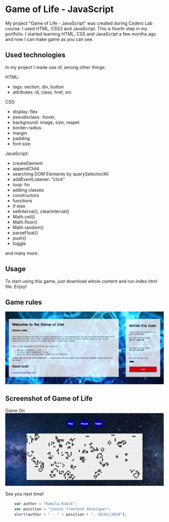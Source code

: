 # Game of Life - JavaScript
My project "Game of Life - JavaScript" was created during Coders Lab course. I used HTML, CSS3 and JavaScript.
This is fourth step in my portfolio. I started learning HTML, CSS and JavaScript a few months ago and now I can make game as you can see.

## Used technologies
In my project I made use of, among other things:

HTML:
+ tags: section, div, button
+ attributes: id, class, href, src

CSS:
+ display: flex
+ pseudoclass: :hover,
+ background: image, size, reapet
+ border-radius
+ margin
+ padding
+ font size

JavaScript:
+ createElement
+ appendChild
+ searching DOM Elements by querySelector/All
+ addEventListener: "click"
+ loop: for
+ adding classes
+ constructors
+ functions
+ if else
+ setInterval(), clearInterval()
+ Math.ceil()
+ Math.floor()
+ Math.random()
+ parseFloat()
+ push()
+ toggle

and many more.

## Usage
To start using this game, just download whole content and run index.html file. Enjoy!
 
## Game rules
![GameOfLife - FirstPage](./images/Game_rules.png)

## Screenshot of Game of Life

Game On
![GameOfLife - GameOn](./images/Game_on.png)

See you next time!

```javascript
	var author = "Kamila Kubik";
	var position = "junior frontend developer";
	alert(author + " - " + position + ", 10/01/2019");
```

